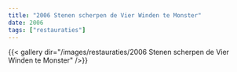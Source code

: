 ```yaml
---
title: "2006 Stenen scherpen de Vier Winden te Monster"
date: 2006
tags: ["restauraties"]
---
```


{{< gallery dir="/images/restauraties/2006 Stenen scherpen de Vier Winden te Monster" />}}

